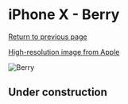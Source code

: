 # iPhone X - Berry

[Return to previous page](/iphone_x)

[High-resolution image from Apple](https://store.storeimages.cdn-apple.com/8756/as-images.apple.com/is/MQRX2?wid=4500&hei=4500&fmt=png)

<div style="width: 500px"><img src="/almost_uncompressed/MQRX2.webp" alt="Berry"></div>

## Under construction
